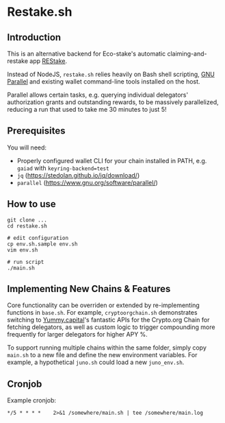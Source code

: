 # Restake.sh

## Introduction

This is an alternative backend for Eco-stake's automatic claiming-and-restake app [REStake](https://github.com/eco-stake/restake/).

Instead of NodeJS, `restake.sh` relies heavily on Bash shell scripting, [GNU Parallel](https://www.gnu.org/software/parallel/) and existing wallet command-line tools installed on the host.

Parallel allows certain tasks, e.g. querying individual delegators' authorization grants and outstanding rewards, to be massively parallelized, reducing a run that used to take me 30 minutes to just 5!

## Prerequisites

You will need:

   - Properly configured wallet CLI for your chain installed in PATH, e.g. `gaiad` with `keyring-backend=test`
   - `jq` (https://stedolan.github.io/jq/download/)
   - `parallel` (https://www.gnu.org/software/parallel/)

## How to use

    git clone ...
    cd restake.sh

    # edit configuration
    cp env.sh.sample env.sh
    vim env.sh

    # run script
    ./main.sh

## Implementing New Chains & Features

Core functionality can be overriden or extended by re-implementing functions in `base.sh`. For example, `cryptoorgchain.sh` demonstrates switching to [Yummy.capital](https://yummy.capital/)'s fantastic APIs for the Crypto.org Chain for fetching delegators, as well as custom logic to trigger compounding more frequently for larger delegators for higher APY %.

To support running multiple chains within the same folder, simply copy `main.sh` to a new file and define the new environment variables. For example, a hypothetical `juno.sh` could load a new `juno_env.sh`.

## Cronjob

Example cronjob:

    */5 * * * *    2>&1 /somewhere/main.sh | tee /somewhere/main.log

